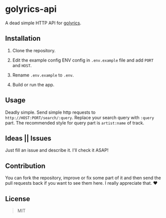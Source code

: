 # golyrics-api
A dead simple HTTP API for [golyrics](https://github.com/mamal72/golyrics).


## Installation

1. Clone the repository.

1. Edit the example config ENV config in `.env.example` file and add `PORT` and `HOST`.

1. Rename `.env.example` to `.env`.

1. Build or run the app.


## Usage

Deadly simple. Send simple http requests to `http://HOST:PORT/search/:query`. Replace your search query with `:query` part. The recommended style for query part is `artist:name` of track.


## Ideas || Issues
Just fill an issue and describe it. I'll check it ASAP!


## Contribution

You can fork the repository, improve or fix some part of it and then send the pull requests back if you want to see them here. I really appreciate that. :heart:


## License
> MIT